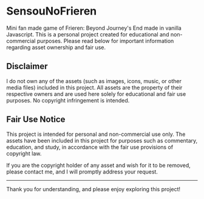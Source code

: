 # SensouNoFrieren
Mini fan made game of Frieren: Beyond Journey's End made in vanilla Javascript.
This is a personal project created for educational and non-commercial purposes. Please read below for important information regarding asset ownership and fair use.

## Disclaimer
I do not own any of the assets (such as images, icons, music, or other media files) included in this project. All assets are the property of their respective owners and are used here solely for educational and fair use purposes. No copyright infringement is intended.

## Fair Use Notice
This project is intended for personal and non-commercial use only. The assets have been included in this project for purposes such as commentary, education, and study, in accordance with the fair use provisions of copyright law.

If you are the copyright holder of any asset and wish for it to be removed, please contact me, and I will promptly address your request.

---

Thank you for understanding, and please enjoy exploring this project!
